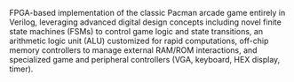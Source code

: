 FPGA-based implementation of the classic Pacman arcade game entirely in Verilog, leveraging advanced digital design concepts including novel finite state machines (FSMs) to control game logic and state transitions, an arithmetic logic unit (ALU) customized for rapid computations, off-chip memory controllers to manage external RAM/ROM interactions, and specialized game and peripheral controllers (VGA, keyboard, HEX display, timer).
